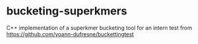 # bucketing-superkmers

C++ implementation of a superkmer bucketing tool for an intern test from https://github.com/yoann-dufresne/buckettingtest